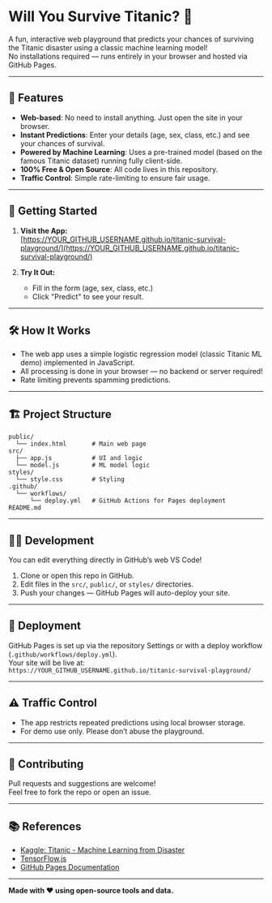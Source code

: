 # Will You Survive Titanic? 🚢

A fun, interactive web playground that predicts your chances of surviving the Titanic disaster using a classic machine learning model!  
No installations required — runs entirely in your browser and hosted via GitHub Pages.

---

## 🌟 Features

- **Web-based**: No need to install anything. Just open the site in your browser.
- **Instant Predictions**: Enter your details (age, sex, class, etc.) and see your chances of survival.
- **Powered by Machine Learning**: Uses a pre-trained model (based on the famous Titanic dataset) running fully client-side.
- **100% Free & Open Source**: All code lives in this repository.
- **Traffic Control**: Simple rate-limiting to ensure fair usage.

---

## 🚀 Getting Started

1. **Visit the App:**  
   [https://YOUR_GITHUB_USERNAME.github.io/titanic-survival-playground/](https://YOUR_GITHUB_USERNAME.github.io/titanic-survival-playground/)

2. **Try It Out:**  
   - Fill in the form (age, sex, class, etc.)
   - Click "Predict" to see your result.

---

## 🛠️ How It Works

- The web app uses a simple logistic regression model (classic Titanic ML demo) implemented in JavaScript.
- All processing is done in your browser — no backend or server required!
- Rate limiting prevents spamming predictions.

---

## 🏗️ Project Structure

```
public/
  └── index.html       # Main web page
src/
  ├── app.js           # UI and logic
  └── model.js         # ML model logic
styles/
  └── style.css        # Styling
.github/
  └── workflows/
      └── deploy.yml   # GitHub Actions for Pages deployment
README.md
```

---

## 🧑‍💻 Development

You can edit everything directly in GitHub’s web VS Code!

1. Clone or open this repo in GitHub.
2. Edit files in the `src/`, `public/`, or `styles/` directories.
3. Push your changes — GitHub Pages will auto-deploy your site.

---

## 🐳 Deployment

GitHub Pages is set up via the repository Settings or with a deploy workflow (`.github/workflows/deploy.yml`).  
Your site will be live at:  
`https://YOUR_GITHUB_USERNAME.github.io/titanic-survival-playground/`

---

## ⚠️ Traffic Control

- The app restricts repeated predictions using local browser storage.
- For demo use only. Please don’t abuse the playground.

---

## 🤝 Contributing

Pull requests and suggestions are welcome!  
Feel free to fork the repo or open an issue.

---

## 📚 References

- [Kaggle: Titanic - Machine Learning from Disaster](https://www.kaggle.com/c/titanic)
- [TensorFlow.js](https://www.tensorflow.org/js/)
- [GitHub Pages Documentation](https://pages.github.com/)

---

**Made with ❤️ using open-source tools and data.**
